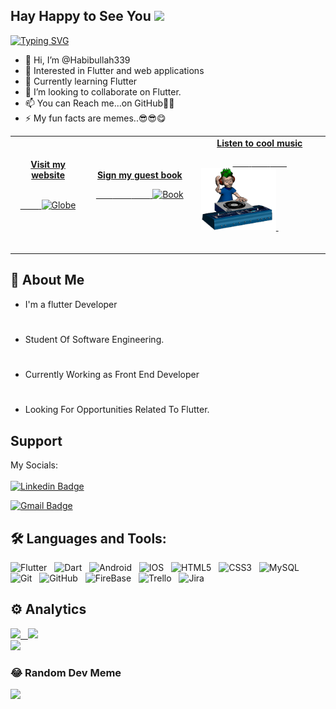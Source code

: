 ## Hay Happy to See You <img src="https://raw.githubusercontent.com/aemmadi/aemmadi/master/wave.gif" width="30px">

[![Typing SVG](https://readme-typing-svg.herokuapp.com/?lines=Hello+i+am+Habibullah;Interested+in+android)](https://git.io/typing-svg)

<p align="center">
<!--<img  alt="My Name is Habibullah and I like Flutter" src="https://github.com/Habibullah339/Habibullah339/blob/main/ezgif.com-gif-maker.gif" /></p>-->
<!--<img  alt="" src="https://github.com/Habibullah339/Habibullah339/blob/main/My%20Name%20is%20Habibullah%20and%20I%20am%20Interested%20in%20(1).gif" /></p>-->

 
- 👋 Hi, I’m @Habibullah339
- 👀 Interested in Flutter and web applications
- 🌱 Currently learning Flutter
- 💞️ I’m looking to collaborate on Flutter.
- 📫 You can Reach me...on GitHub🤣🤣
- ⚡️ My fun facts are memes..😎😎😋
  <!---------------------------------------------------------------------------- Social Start ---------------------------------------------------------------------------------->
<table width="100%">
<tr>
<td align="center">
<a href="https://habibullah339.github.io/Habib_profile/">
<strong>Visit my website </strong>
<br />
<br />

<!-- Centering something has never been easy, has it? -->
<span>&nbsp;&nbsp;&nbsp;&nbsp;&nbsp;&nbsp;&nbsp;&nbsp;</span>
<img alt="Globe" height="80" src="https://github.com/BrunnerLivio/brunnerlivio/blob/master/images/globe.gif?raw=true">
</a>
<span>&nbsp;&nbsp;&nbsp;&nbsp;&nbsp;&nbsp;&nbsp;&nbsp;</span>
<span>&nbsp;&nbsp;&nbsp;&nbsp;&nbsp;&nbsp;&nbsp;&nbsp;</span>
</td>
<td align="center">
<!--<a href="https://github.com/BrunnerLivio/brunnerlivio/issues/new?template=Guestbook_entry.md"> -->
 <a href="https://habibullah339.github.io/Habib_profile/">
<strong>Sign my guest book</strong>
<br />

<span>&nbsp;&nbsp;&nbsp;&nbsp;&nbsp;&nbsp;&nbsp;</span> 
<span>&nbsp;&nbsp;&nbsp;&nbsp;&nbsp;&nbsp;&nbsp;</span> 
<span>&nbsp;&nbsp;&nbsp;&nbsp;&nbsp;&nbsp;&nbsp;</span> 
<img height="100" alt="Book" src="https://raw.githubusercontent.com/BrunnerLivio/brunnerlivio/master/images/book.gif"> 
</a>
<span>&nbsp;&nbsp;&nbsp;&nbsp;&nbsp;&nbsp;&nbsp;&nbsp;</span>
<span>&nbsp;&nbsp;&nbsp;&nbsp;&nbsp;&nbsp;&nbsp;&nbsp;</span>
<span>&nbsp;&nbsp;&nbsp;&nbsp;&nbsp;&nbsp;&nbsp;&nbsp;</span>
<span>&nbsp;&nbsp;&nbsp;&nbsp;&nbsp;&nbsp;&nbsp;&nbsp;</span>    
</td>

<td align="center">

 <a href="https://habibullah339.github.io/Habib_profile/">
<strong>Listen to cool music</strong>
<br />

<span>&nbsp;&nbsp;&nbsp;&nbsp;&nbsp;&nbsp;&nbsp;</span> 
<span>&nbsp;&nbsp;&nbsp;&nbsp;&nbsp;&nbsp;&nbsp;</span> 
<span>&nbsp;&nbsp;&nbsp;&nbsp;&nbsp;&nbsp;&nbsp;</span> 
<img height="100" alt="Music" src="gitgif.gif"> 
</a>
<span>&nbsp;&nbsp;&nbsp;&nbsp;&nbsp;&nbsp;&nbsp;&nbsp;</span>
<span>&nbsp;&nbsp;&nbsp;&nbsp;&nbsp;&nbsp;&nbsp;&nbsp;</span>
<span>&nbsp;&nbsp;&nbsp;&nbsp;&nbsp;&nbsp;&nbsp;&nbsp;</span>
<span>&nbsp;&nbsp;&nbsp;&nbsp;&nbsp;&nbsp;&nbsp;&nbsp;</span>    
</td>
</tr>
</table>
<!---------------------------------------------------------------------------- Social End ---------------------------------------------------------------------------------->

## 🚀 About Me
- I'm a flutter Developer
#
- Student Of Software Engineering.
#
- Currently Working as Front End Developer
#
- Looking For Opportunities Related To Flutter.


## Support

My Socials:
<br><br>
[![Linkedin Badge](https://img.shields.io/badge/-habibullah339-blue?style=flat-square&logo=Linkedin&logoColor=white&link=https://www.linkedin.com/in/habibullah339/)](https://www.linkedin.com/in/habibullah339/)


[![Gmail Badge](https://img.shields.io/badge/-Habibullah9689@engineer.com-c14438?style=flat-square&logo=Gmail&logoColor=white&link=mailto:Habibullah9689@engineer.com)](Habibullah9689@engineer.com)

## 🛠 Languages and Tools:

![Flutter](https://img.shields.io/badge/-Flutter-black?logo=flutter&style=social)&nbsp;&nbsp;
![Dart](https://img.shields.io/badge/-Dart-black?logo=dart&style=social)&nbsp;&nbsp;
![Android](https://img.shields.io/badge/-Android-black?logo=android&style=social)&nbsp;&nbsp;
![IOS](https://img.shields.io/badge/-IOS-black?logo=ios&style=social)&nbsp;&nbsp;
![HTML5](https://img.shields.io/badge/-HTML5-black?logo=html5&style=social)&nbsp;&nbsp;
![CSS3](https://img.shields.io/badge/-CSS3-black?logo=css3&style=social)&nbsp;&nbsp;
![MySQL](https://img.shields.io/badge/-MySQL-black?logo=mysql&style=social)&nbsp;&nbsp;
![Git](https://img.shields.io/badge/-Git-black?logo=git&style=social)&nbsp;&nbsp;
![GitHub](https://img.shields.io/badge/-GitHub-black?logo=github&style=social)&nbsp;&nbsp;
![FireBase](https://img.shields.io/badge/-FireBase-black?logo=firebase&style=social)&nbsp;&nbsp;
![Trello](https://img.shields.io/badge/-Trello-black?logo=trello&style=social)&nbsp;&nbsp;
![Jira](https://img.shields.io/badge/-Jira-black?logo=Jira&style=social)&nbsp;&nbsp;

##  ⚙️ Analytics
<p align="center">
<a href="https://github.com/habibullah339">
  <div>
  <img height="180em" src="https://github-readme-stats-eight-theta.vercel.app/api?username=habibullah339&show_icons=true&theme=algolia&include_all_commits=true&count_private=true"/>&nbsp;&nbsp;
  
  
   <img height="180em" src="https://github-readme-stats-eight-theta.vercel.app/api/top-langs/?username=habibullah339&layout=compact&langs_count=8&theme=algolia"/>
 </div>
  <div>
  <img width="400px" src="https://github-readme-streak-stats.herokuapp.com?user=habibullah339&theme=algolia&fire=C77800&ring=DD910B" /> 
   
  </div>

 
 
</a>
</p>

### 😂 Random Dev Meme
<img src="https://random-memer.herokuapp.com/" width="512px"/>



<!---
Habibullah339/Habibullah339 is a ✨ special ✨ repository because its `README.md` (this file) appears on your GitHub profile.
You can click the Preview link to take a look at your changes.
--->

